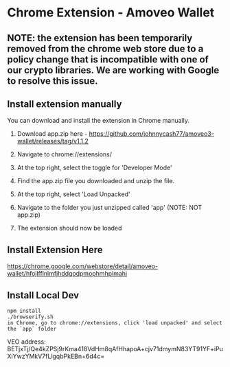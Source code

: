 Chrome Extension - Amoveo Wallet
=====================================

## NOTE: the extension has been temporarily removed from the chrome web store due to a policy change that is incompatible with one of our crypto libraries. We are working with Google to resolve this issue.

## Install extension manually

You can download and install the extension in Chrome manually.

1. Download app.zip here - https://github.com/johnnycash77/amoveo3-wallet/releases/tag/v1.1.2

2. Navigate to chrome://extensions/

3. At the top right, select the toggle for 'Developer Mode'

4. Find the app.zip file you downloaded and unzip the file.

5. At the top right, select 'Load Unpacked'

6. Navigate to the folder you just unzipped called 'app' (NOTE: NOT app.zip)

7. The extension should now be loaded

## Install Extension Here

https://chrome.google.com/webstore/detail/amoveo-wallet/hfojlfflnlmfjhddgodpmophmhpimahi

## Install Local Dev

    npm install
    ./browserify.sh
    in Chrome, go to chrome://extensions, click 'load unpacked' and select the `app` folder

VEO address: BETjxTj/Qe4kZPSj9rKma418VdHm8qAfHhapoA+cjv71dmymN83YT91YF+iPuXiYwzYMkV7fLlgqbPkEBn+6d4c=